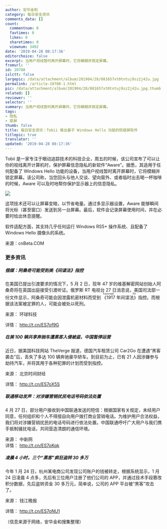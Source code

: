 ```yaml
---
author: 安华金和
category: 每日安全资讯
comments_data: []
count:
  commentnum: 0
  favtimes: 0
  likes: 0
  sharetimes: 0
  viewnum: 3492
date: '2019-04-28 08:17:36'
editorchoice: false
excerpt: 当用户视线暂时离开屏幕时，它将模糊并锁定屏幕。
fromurl: ''
id: 10788
islctt: false
largepic: /data/attachment/album/201904/28/081657xt0tntuj9sz2j42u.jpg
permalink: /article-10788-1.html
pic: /data/attachment/album/201904/28/081657xt0tntuj9sz2j42u.jpg.thumb.jpg
related: []
reviewer: ''
selector: ''
summary: 当用户视线暂时离开屏幕时，它将模糊并锁定屏幕。
tags:
- 隐私
- 窥屏
thumb: false
title: 每日安全资讯：Tobii 推出基于 Windows Hello 功能的防窥屏软件
titlepic: true
translator: ''
updated: '2019-04-28 08:17:36'
---
```


Tobii 是一家专注于眼动追踪技术的科技企业，周五的时候，该公司宣布了可以让你的视线离开计算机时，保护屏幕信息隐私的新软件“Aware”。据悉，其适用于任何配备了 Windows Hello 功能的设备，当用户视线暂时离开屏幕时，它将模糊并锁定屏幕。该公司称，当您回头与他人交谈、望向窗外、或者临时出去喝一杯咖啡的时候，Aware 可以及时地帮你保护显示器上的信息隐私。


![](/data/attachment/album/201904/28/081657xt0tntuj9sz2j42u.jpg)


这项技术还可以让屏幕变暗，以节省电量。通过多显示器设置，Aware 能够瞬间将光标（甚至窗口）发送到另一台屏幕。最后，软件会记录屏幕使用时间，并在必要时给出休息提醒。


软件适配方面，其支持几乎任何运行 Windows RS5+ 操作系统、且配备了 Windows Hello 摄像头的系统。


来源：cnBeta.COM


### 更多资讯


##### 俄媒：阿桑奇可能受到美《间谍法》指控


在美国已提出引渡要求的情况下，5 月 2 日，现年 47 岁的维基解密网站创始人阿桑奇将在英国出庭接受引渡听证。俄罗斯 RT 电视台 27 日消息说，美国司法部一份文件显示，阿桑奇可能会因泄露机密材料而受到<ruby> 《1917 年间谍法》 <rp>  （ </rp> <rt>  Espionage Act </rt> <rp>  ） </rp></ruby>指控。而根据该法案被定罪的人，可能会被处以死刑。


来源： 环球科技


详情： <http://t.cn/ES7of9G> 


##### 在美 100 辆共享奔驰车遭黑客入侵被盗，中国暂停运营


近日，据美国科技网站 TheVerge 报道，德国汽车租赁公司 Car2Go 在遭遇“黑客袭击”后，丢失了多达 100 辆奔驰豪华轿车。到目前为止，已有 21 人因涉嫌参与劫持汽车，并将其用于各种犯罪的计划而受到指控。


来源： 北京时间财经


详情： <http://t.cn/ES7oX5S> 


##### 联通移动发声：对涉嫌营销扰民电话号码依法处置


4 月 27 日，部分用户接收到中国联通发送的短信：根据国家有关规定，未经用户同意，任何组织和个人不得擅自向用户拨打商业营销电话。为维护用户合法权益，我们将对涉嫌营销扰民的电话号码进行依法处置。中国联通呼吁广大用户与我们携手抵制骚扰电话，共同营造清朗的通信环境。


来源： 中新网  
详情： <http://t.cn/ES7oKqk> 


##### 凌晨 4 小时，三个“黑客”疯狂盗转 30 多万


今年 1 月 24 日，杭州某电商公司发现公司账户的钱被转走，根据系统显示，1 月 24 日凌晨 4 点多，先后有三位用户注册了他们公司的 APP，并通过技术手段篡改积分数据，先后盗转资金 30 多万元，简单说，公司的 APP 平台被“黑客”攻击了。


来源： 钱江晚报


详情： <http://t.cn/ES7oNU1> 


（信息来源于网络，安华金和搜集整理）